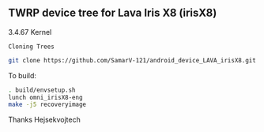 ## TWRP device tree for Lava Iris X8 (irisX8)
3.4.67 Kernel
 
`Cloning Trees`

```sh
git clone https://github.com/SamarV-121/android_device_LAVA_irisX8.git -b TWRP device/lava/irisX8
```


To build:

```sh
. build/envsetup.sh
lunch omni_irisX8-eng
make -j5 recoveryimage
```

Thanks Hejsekvojtech
